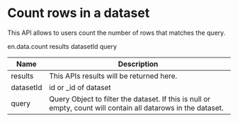 # Count rows in a dataset

This API allows to users count the number of rows that matches the query.


en.data.count results datasetId query

Name        | Description
------------|-------------
results     | This APIs results will be returned here.
datasetId   | id or _id of dataset 
query       | Query Object to filter the dataset. If this is null or empty, count will contain all datarows in the dataset.

